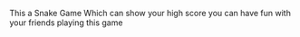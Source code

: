 This a Snake Game Which can show your high score you can have fun with your friends playing this game
